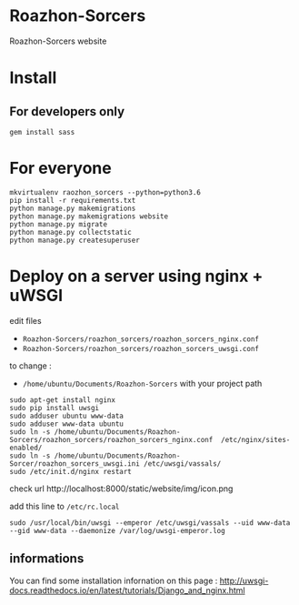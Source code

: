 # Roazhon-Sorcers
Roazhon-Sorcers website

# Install

For developers only
--------------

```
gem install sass
```

# For everyone

```
mkvirtualenv raozhon_sorcers --python=python3.6
pip install -r requirements.txt
python manage.py makemigrations
python manage.py makemigrations website
python manage.py migrate
python manage.py collectstatic
python manage.py createsuperuser
```


# Deploy on a server using nginx + uWSGI

edit files 
* ```Roazhon-Sorcers/roazhon_sorcers/roazhon_sorcers_nginx.conf```
* ```Roazhon-Sorcers/roazhon_sorcers/roazhon_sorcers_uwsgi.conf```

to change :
* ```/home/ubuntu/Documents/Roazhon-Sorcers``` with your project path

```
sudo apt-get install nginx
sudo pip install uwsgi
sudo adduser ubuntu www-data
sudo adduser www-data ubuntu
sudo ln -s /home/ubuntu/Documents/Roazhon-Sorcers/roazhon_sorcers/roazhon_sorcers_nginx.conf  /etc/nginx/sites-enabled/
sudo ln -s /home/ubuntu/Documents/Roazhon-Sorcer/roazhon_sorcers_uwsgi.ini /etc/uwsgi/vassals/
sudo /etc/init.d/nginx restart
```

check url http://localhost:8000/static/website/img/icon.png

add this line to ```/etc/rc.local```

```
sudo /usr/local/bin/uwsgi --emperor /etc/uwsgi/vassals --uid www-data --gid www-data --daemonize /var/log/uwsgi-emperor.log
```

## informations

You can find some installation infornation on this page : http://uwsgi-docs.readthedocs.io/en/latest/tutorials/Django_and_nginx.html





